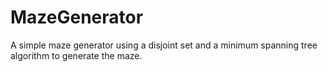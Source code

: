 # MazeGenerator
A simple maze generator using a disjoint set and
a minimum spanning tree algorithm to generate the maze.
